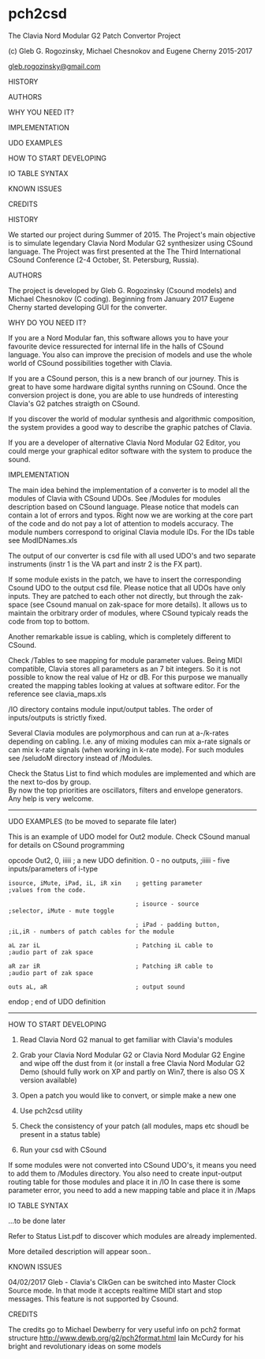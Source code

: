 # pch2csd
The Clavia Nord Modular G2 Patch Convertor Project

(c) Gleb G. Rogozinsky, Michael Chesnokov and Eugene Cherny 2015-2017

gleb.rogozinsky@gmail.com




HISTORY

AUTHORS

WHY YOU NEED IT?

IMPLEMENTATION

UDO EXAMPLES

HOW TO START DEVELOPING

IO TABLE SYNTAX

KNOWN ISSUES

CREDITS




HISTORY

We started our project during Summer of 2015. The Project's main objective is to simulate legendary Clavia Nord Modular G2 synthesizer using CSound language. The Project was first presented at the The Third International CSound Conference (2-4 October, St. Petersburg, Russia).

AUTHORS

The project is developed by Gleb G. Rogozinsky (Csound models) and Michael Chesnokov (C coding). Beginning from January 2017 Eugene Cherny started developing GUI for the converter. 

WHY DO YOU NEED IT?

If you are a Nord Modular fan, this software allows you to have your favourite device ressurected for internal life in the halls of CSound language. You also can improve the precision of models and use the whole world of CSound possibilities together with Clavia.

If you are a CSound person, this is a new branch of our journey. This is great to have some hardware digital synths running on CSound. Once the conversion project is done, you are able to use hundreds of interesting Clavia's G2 patches straigth on CSound.

If you discover the world of modular synthesis and algorithmic composition, the system provides a good way to describe the graphic patches of Clavia.

If you are a developer of alternative Clavia Nord Modular G2 Editor, you could merge your graphical editor software with the system to produce the sound.

IMPLEMENTATION

The main idea behind the implementation of a converter is to model all the modules of Clavia with CSound UDOs. See /Modules for modules description based on CSound language. Please notice that models can contain a lot of errors and typos. Right now we are working at the core part of the code and do not pay a lot of attention to models accuracy. The module numbers correspond to original Clavia module IDs. For the IDs table see ModIDNames.xls

The output of our converter is csd file with all used UDO's and two separate instruments (instr 1 is the VA part and instr 2 is the FX part).

If some module exists in the patch, we have to insert the corresponding Csound UDO to the output csd file.
Please notice that all UDOs have only inputs. They are patched to each other not directly, but through the zak-space (see Csound manual on zak-space for more details). It allows us to maintain the orbitrary order of modules, where CSound typicaly reads the code from top to bottom.

Another remarkable issue is cabling, which is completely different to CSound. 

Check /Tables to see mapping for module parameter values. Being MIDI compatible, Clavia stores all parameters as an 7 bit integers. So it is not possible to know the real value of Hz or dB. For this purpose we manually created the mapping tables looking at values at software editor. For the reference see clavia_maps.xls

/IO directory contains module input/output tables. The order of inputs/outputs is strictly fixed. 

Several Clavia modules are polymorphous and can run at a-/k-rates depending on cabling. I.e. any of mixing modules can mix a-rate signals or can mix k-rate signals (when working in k-rate mode). For such modules see /seludoM directory instead of /Modules.

Check the Status List to find which modules are implemented and which are the next to-dos by group.  
By now the top priorities are oscillators, filters and envelope generators. Any help is very welcome.

*************************************************************
UDO EXAMPLES (to be moved to separate file later)

This is an example of UDO model for Out2 module. Check CSound manual for details on CSound programming


opcode Out2, 0, iiiii	; a new UDO definition. 0 - no outputs, 					;iiiii - five inputs/parameters of i-type

	isource, iMute, iPad, iL, iR xin    ; getting parameter      							;values from the code.
	
	                                    ; isource - source 							;selector, iMute - mute toggle
	                                    
	                                    ; iPad - padding button, 			;iL,iR - numbers of patch cables for the module
	                                    
	aL zar iL                           ; Patching iL cable to 							;audio part of zak space
	
	aR zar iR                           ; Patching iR cable to 							;audio part of zak space
	
	outs aL, aR                         ; output sound
	
endop                                 ; end of UDO definition 


***************************************************************

HOW TO START DEVELOPING

1. Read Clavia Nord G2 manual to get familiar with Clavia's modules

2. Grab your Clavia Nord Modular G2 or Clavia Nord Modular G2 Engine and wipe off the dust from it
(or install a free Clavia Nord Modular G2 Demo (should fully work on XP and partly on Win7, there is also OS X version available)

3. Open a patch you would like to convert, or simple make a new one

4. Use pch2csd utility

5. Check the consistency of your patch (all modules, maps etc shoudl be present in a status table)

6. Run your csd with CSound


If some modules were not converted into CSound UDO's, it means you need to add them to /Modules directory.
You also need to create input-output routing table for those modules and place it in /IO
In case there is some parameter error, you need to add a new mapping table and place it in /Maps

IO TABLE SYNTAX

...to be done later


Refer to Status List.pdf to discover which modules are already implemented.


More detailed description will appear soon..

KNOWN ISSUES

04/02/2017 Gleb - Clavia's ClkGen can be switched into Master Clock Source mode. In that mode it accepts realtime MIDI start and stop messages. This feature is not supported by Csound. 



CREDITS

The credits go to
Michael Dewberry for very useful info on pch2 format structure http://www.dewb.org/g2/pch2format.html
Iain McCurdy for his bright and revolutionary ideas on some models 
